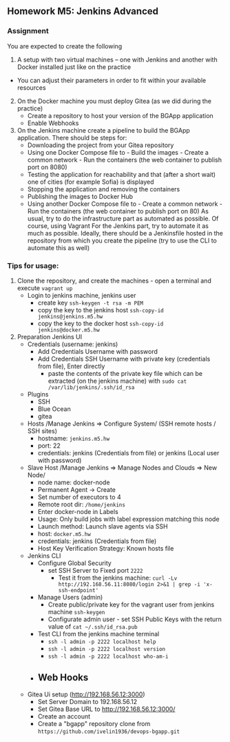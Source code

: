 ## Homework M5: Jenkins Advanced

### Assignment
You are expected to create the following
1. A setup with two virtual machines – one with Jenkins and another with Docker installed just like on the practice
* You can adjust their parameters in order to fit within your available resources
2. On the Docker machine you must deploy Gitea (as we did during the practice)
    - Create a repository to host your version of the BGApp application
    - Enable Webhooks
3. On the Jenkins machine create a pipeline to build the BGApp application. There should be steps for:
    - Downloading the project from your Gitea repository
    - Using one Docker Compose file to
            - Build the images
            - Create a common network
            - Run the containers (the web container to publish port on 8080)
    - Testing the application for reachability and that (after a short wait) one of cities (for example Sofia) is displayed
    - Stopping the application and removing the containers
    - Publishing the images to Docker Hub
    - Using another Docker Compose file to
            - Create a common network
            - Run the containers (the web container to publish port on 80)
As usual, try to do the infrastructure part as automated as possible. Of course, using Vagrant
For the Jenkins part, try to automate it as much as possible. Ideally, there should be a Jenkinsfile hosted in the repository from which you create the pipeline (try to use the CLI to automate this as well)


### Tips for usage:
1. Clone the repository, and create the machines - open a terminal and execute `vagrant up`
    - Login to jenkins machine, jenkins user
        - create key `ssh-keygen -t rsa -m PEM`
        - copy the key to the jenkins host `ssh-copy-id jenkins@jenkins.m5.hw`
        - copy the key to the docker host `ssh-copy-id jenkins@docker.m5.hw`
2. Preparation Jenkins UI
    - Credentials (username: jenkins)
        - Add Credentials Username with password
        - Add Credentials SSH Username with private key (credentials from file), Enter directly 
            - paste the contents of the private key file which can be extracted (on the jenkins machine) with `sudo cat /var/lib/jenkins/.ssh/id_rsa`
    - Plugins
        - SSH
        - Blue Ocean
        - gitea
    - Hosts /Manage Jenkins => Configure System/ (SSH remote hosts / SSH sites)
        - hostname: `jenkins.m5.hw`
        - port: 22
        - credentials: jenkins (Credentials from file) or jenkins (Local user with password)
    - Slave Host /Manage Jenkins => Manage Nodes and Clouds => New Node/
        - node name: docker-node
        - Permanent Agent -> Create
        - Set number of executors to 4
        - Remote root dir: `/home/jenkins`
        - Enter docker-node in Labels
        - Usage: Only build jobs with label expression matching this node
        - Launch method: Launch slave agents via SSH
        - host: `docker.m5.hw`
        - credentials: jenkins (Credentials from file)
        - Host Key Verification Strategy: Known hosts file
    - Jenkins CLI
        - Configure Global Security 
            - set SSH Server to Fixed port `2222`
                - Test it from the jenkins machine: `curl -Lv http://192.168.56.11:8080/login 2>&1 | grep -i 'x-ssh-endpoint'`
        - Manage Users (admin)
            - Create public/private key for the vagrant user from jenkins machine `ssh-keygen`
            - Configurate admin user - set SSH Public Keys with the return value of `cat ~/.ssh/id_rsa.pub`
        - Test CLI from the jenkins machine terminal 
            - `ssh -l admin -p 2222 localhost help`
            - `ssh -l admin -p 2222 localhost version`
            - `ssh -l admin -p 2222 localhost who-am-i`
        - Web Hooks
            - 
    - Gitea Ui setup (http://192.168.56.12:3000)
        - Set Server Domain to 192.168.56.12
        - Set Gitea Base URL to http://192.168.56.12:3000/
        - Create an account
        - Create a "bgapp" repository clone from `https://github.com/ivelin1936/devops-bgapp.git`
        
            
